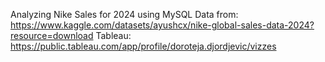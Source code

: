 Analyzing Nike Sales for 2024 using MySQL
Data from: https://www.kaggle.com/datasets/ayushcx/nike-global-sales-data-2024?resource=download
Tableau: https://public.tableau.com/app/profile/doroteja.djordjevic/vizzes
